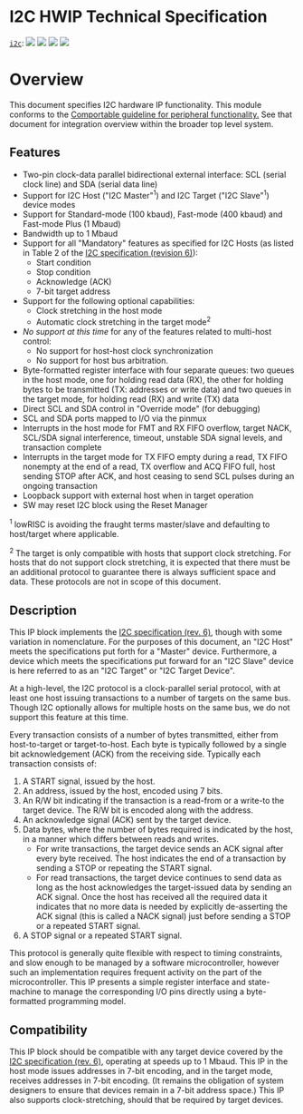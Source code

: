# I2C HWIP Technical Specification

[`i2c`](https://reports.opentitan.org/hw/ip/i2c/dv/latest/report.html):
![](https://dashboards.lowrisc.org/badges/dv/i2c/test.svg)
![](https://dashboards.lowrisc.org/badges/dv/i2c/passing.svg)
![](https://dashboards.lowrisc.org/badges/dv/i2c/functional.svg)
![](https://dashboards.lowrisc.org/badges/dv/i2c/code.svg)

# Overview

This document specifies I2C hardware IP functionality.
This module conforms to the [Comportable guideline for peripheral functionality.](../../../doc/contributing/hw/comportability/README.md)
See that document for integration overview within the broader top level system.

## Features

- Two-pin clock-data parallel bidirectional external interface: SCL (serial clock line) and SDA (serial data line)
- Support for I2C Host ("I2C Master"<sup>1</sup>) and I2C Target ("I2C Slave"<sup>1</sup>) device modes
- Support for Standard-mode (100 kbaud), Fast-mode (400 kbaud) and Fast-mode Plus (1 Mbaud)
- Bandwidth up to 1 Mbaud
- Support for all "Mandatory" features as specified for I2C Hosts (as listed in Table 2 of the [I2C specification (revision 6)](https://web.archive.org/web/20210813122132/https://www.nxp.com/docs/en/user-guide/UM10204.pdf)):
    - Start condition
    - Stop condition
    - Acknowledge (ACK)
    - 7-bit target address
- Support for the following optional capabilities:
    - Clock stretching in the host mode
    - Automatic clock stretching in the target mode<sup>2</sup>
- *No support at this time* for any of the features related to multi-host control:
    - No support for host-host clock synchronization
    - No support for host bus arbitration.
- Byte-formatted register interface with four separate queues: two queues in the host mode, one for holding read data (RX), the other for holding bytes to be transmitted (TX: addresses or write data) and two queues in the target mode, for holding read (RX) and write (TX) data
- Direct SCL and SDA control in "Override mode" (for debugging)
- SCL and SDA ports mapped to I/O via the pinmux
- Interrupts in the host mode for FMT and RX FIFO overflow, target NACK, SCL/SDA signal interference, timeout, unstable SDA signal levels, and transaction complete
- Interrupts in the target mode for TX FIFO empty during a read, TX FIFO nonempty at the end of a read, TX overflow and ACQ FIFO full, host sending STOP after ACK, and host ceasing to send SCL pulses during an ongoing transaction
- Loopback support with external host when in target operation
- SW may reset I2C block using the Reset Manager

<sup>1</sup> lowRISC is avoiding the fraught terms master/slave and defaulting to host/target where applicable.

<sup>2</sup> The target is only compatible with hosts that support clock stretching.
For hosts that do not support clock stretching, it is expected that there must be an additional protocol to guarantee there is always sufficient space and data.
These protocols are not in scope of this document.

## Description

This IP block implements the [I2C specification (rev. 6)](https://web.archive.org/web/20210813122132/https://www.nxp.com/docs/en/user-guide/UM10204.pdf), though with some variation in nomenclature.
For the purposes of this document, an "I2C Host" meets the specifications put forth for a "Master" device.
Furthermore, a device which meets the specifications put forward for an "I2C Slave" device is here referred to as an "I2C Target" or "I2C Target Device".

At a high-level, the I2C protocol is a clock-parallel serial protocol, with at least one host issuing transactions to a number of targets on the same bus.
Though I2C optionally allows for multiple hosts on the same bus, we do not support this feature at this time.

Every transaction consists of a number of bytes transmitted, either from host-to-target or target-to-host.
Each byte is typically followed by a single bit acknowledgement (ACK) from the receiving side.
Typically each transaction consists of:
1. A START signal, issued by the host.
1. An address, issued by the host, encoded using 7 bits.
1. An R/W bit indicating if the transaction is a read-from or a write-to the target device.
The R/W bit is encoded along with the address.
1. An acknowledge signal (ACK) sent by the target device.
1. Data bytes, where the number of bytes required is indicated by the host,
in a manner which differs between reads and writes.
    - For write transactions, the target device sends an ACK signal after every byte received.
    The host indicates the end of a transaction by sending a STOP or repeating the START signal.
    - For read transactions, the target device continues to send data as long as the host acknowledges the target-issued data by sending an ACK signal.
    Once the host has received all the required data it indicates that no more data is needed by explicitly de-asserting the ACK signal (this is called a NACK signal) just before sending a STOP or a repeated START signal.
1. A STOP signal or a repeated START signal.

This protocol is generally quite flexible with respect to timing constraints, and slow enough to be managed by a software microcontroller, however such an implementation requires frequent activity on the part of the microcontroller.
This IP presents a simple register interface and state-machine to manage the corresponding I/O pins directly using a byte-formatted programming model.

## Compatibility

This IP block should be compatible with any target device covered by the [I2C specification (rev. 6)](https://web.archive.org/web/20210813122132/https://www.nxp.com/docs/en/user-guide/UM10204.pdf), operating at speeds up to 1 Mbaud.
This IP in the host mode issues addresses in 7-bit encoding, and in the target mode, receives addresses in 7-bit encoding.
(It remains the obligation of system designers to ensure that devices remain in a 7-bit address space.)
This IP also supports clock-stretching, should that be required by target devices.
